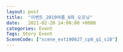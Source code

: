 ```yaml
---
layout: post
title:  "이벤트_2019여름_0화_오프닝"
date:   2021-02-20 14:00:00 +0000
categories: Event
Tags: Story Event
SceneCode: ["scene_evt190627_cp0_q1_s10"]
---
```

